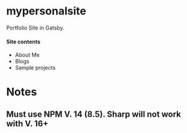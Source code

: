 # mypersonalsite

Portfolio Site in Gatsby. 

#### Site contents   
* About Me
* Blogs
* Sample projects

# Notes
## Must use NPM V. 14 (8.5). Sharp will not work with V. 16+
